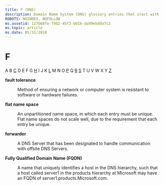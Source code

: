 ```yaml
---
title: F (DNS)
description: Domain Name System (DNS) glossary entries that start with F.
ROBOTS: NOINDEX, NOFOLLOW
ms.assetid: 127b68fe-f9b2-45f3-b016-da99ebdda7c2
ms.topic: article
ms.date: 05/31/2018
---
```


# F

A B [C](c-gly.md) D E F G [H](h-gly.md) I J K [L](l-gly.md) M N O [P](p-gly.md) Q [R](r-gly.md) [S](s-gly.md) T U V W X Y [Z](z-gly.md)

<dl> <dt>

<span id="_dns_fault_tolerance_gly"></span><span id="_DNS_FAULT_TOLERANCE_GLY"></span>**fault tolerance**
</dt> <dd>

Method of ensuring a network or computer system is resistant to software or hardware failures.

</dd> <dt>

<span id="_dns_flat_name_space_gly"></span><span id="_DNS_FLAT_NAME_SPACE_GLY"></span>**flat name space**
</dt> <dd>

An unpartitioned name space, in which each entry must be unique. Flat name spaces do not scale well, due to the requirement that each entry be unique.

</dd> <dt>

<span id="_dns_forwarder_gly"></span><span id="_DNS_FORWARDER_GLY"></span>**forwarder**
</dt> <dd>

A DNS Server that has been designated to handle communication with offsite DNS Servers.

</dd> <dt>

<span id="_dns_fully_qualified_domain_name_fqdn__gly"></span><span id="_DNS_FULLY_QUALIFIED_DOMAIN_NAME_FQDN__GLY"></span>**Fully Qualified Domain Name (FQDN)**
</dt> <dd>

A name that uniquely identifies a host in the DNS hierarchy, such that a host called server1 in the products hierarchy at Microsoft may have an FQDN of server1.products.Microsoft.com.

</dd> </dl>

 

 




